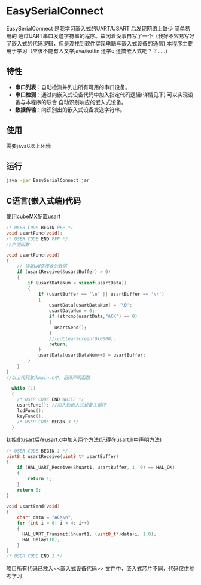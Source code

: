 # EasySerialConnect

EasySerialConnect 是我学习嵌入式的UART/USART 后发现网络上缺少 简单易用的 通过UART串口发送字符串的程序。故闲着没事自写了一个（我好不容易写好了嵌入式的代码逻辑，但是没找到软件实现电脑与嵌入式设备的通信) 本程序主要用于学习（应该不能有人又学java/kotlin 还学c 还搞嵌入式吧？？.....）

## 特性

- **串口列表**：自动检测并列出所有可用的串口设备。
- **串口检测**：通过向嵌入式设备代码中加入指定代码逻辑(详情见下) 可以实现设备与本程序的联合 自动识别响应的嵌入式设备。
- **数据传输**：向识别出的嵌入式设备发送字符串。

## 使用
需要java8以上环境

## 运行
   ```bash
   java -jar EasySerialConnect.jar
   ```
## C语言(嵌入式端)代码
使用cubeMX配置usart
   ```C
/* USER CODE BEGIN PFP */
void usartFunc(void);
/* USER CODE END PFP */
//声明函数
```
```C
void usartFunc(void) 
{
    // 读取UART接收的数据
    if (usartReceive(&usartBuffer) > 0) 
    {
        if (usartDataNum < sizeof(usartData)) 
        {
            if (usartBuffer == '\n' || usartBuffer == '\r') 
            { 
                usartData[usartDataNum] = '\0'; 
                usartDataNum = 0; 
                if (strcmp(usartData,"ACK") == 0)
                {
                  usartSend();
                }
                //lcdClearScreen(0x0000);
                return;
            }
            usartData[usartDataNum++] = usartBuffer; 
        }
    }
}
//以上代码放入main.c中，记得声明函数
```
```C
  while (1)
  {
    /* USER CODE END WHILE */
    usartFunc(); //加入到嵌入式设备主循环
    lcdFunc();
    keyFunc();
    /* USER CODE BEGIN 3 */
  }
```

初始化usart后在usart.c中加入两个方法(记得在usart.h中声明方法)
````C
/* USER CODE BEGIN 1 */
uint8_t usartReceive(uint8_t* usartBuffer) 
{
    if (HAL_UART_Receive(&huart1, usartBuffer, 1, 0) == HAL_OK) 
    {
        return 1; 
    }
    return 0; 
}

void usartSend(void)
{
    char* data = "ACK\n";
    for (int i = 0; i < 4; i++)
    {
      HAL_UART_Transmit(&huart1, (uint8_t*)data+i, 1,0);
      HAL_Delay(10);
    }
}
/* USER CODE END 1 */
````
项目所有代码已放入<<嵌入式设备代码>> 文件中，嵌入式芯片不同，代码仅供参考学习
